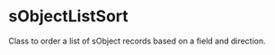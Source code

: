 sObjectListSort
===============

Class to order a list of sObject records based on a field and direction.
